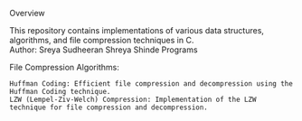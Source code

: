 Overview

This repository contains implementations of various data structures, algorithms, and file compression techniques in C.<br> 
Author: Sreya Sudheeran
        Shreya Shinde
Programs


File Compression Algorithms:

    Huffman Coding: Efficient file compression and decompression using the Huffman Coding technique.
    LZW (Lempel-Ziv-Welch) Compression: Implementation of the LZW technique for file compression and decompression.


